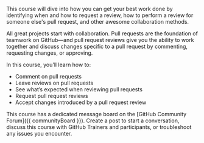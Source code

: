 This course will dive into how you can get your best work done by identifying when and how to request a review, how to perform a review for someone else's pull request, and other awesome collaboration methods.

All great projects start with collaboration. Pull requests are the foundation of teamwork on GitHub—and pull request reviews give you the ability to work together and discuss changes specific to a pull request by commenting, requesting changes, or approving.

In this course, you’ll learn how to:

- Comment on pull requests
- Leave reviews on pull requests
- See what’s expected when reviewing pull requests
- Request pull request reviews
- Accept changes introduced by a pull request review

This course has a dedicated message board on the [GitHub Community Forum]({{ communityBoard }}). Create a post to start a conversation, discuss this course with GitHub Trainers and participants, or troubleshoot any issues you encounter. 

